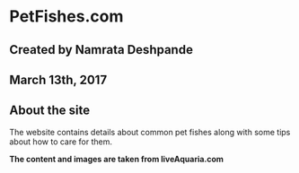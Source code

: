 # PetFishes.com

## Created by Namrata Deshpande
## March 13th, 2017
## About the site

The website contains details about common pet fishes along with some tips about how to care for them.

**The content and images are taken from liveAquaria.com**